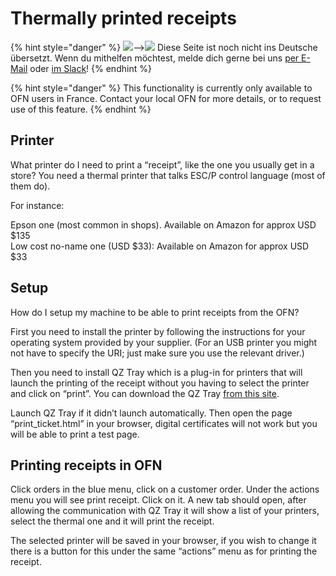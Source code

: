 # Thermally printed receipts

{% hint style="danger" %}
![](https://firebasestorage.googleapis.com/v0/b/gitbook-28427.appspot.com/o/assets%2F-L9rgk4wEweX_zxXIzmW%2F-LpeYcYHvFT89zDzVlG4%2F-LpeZq2i0oaAbNYfYfu5%2FCapture%20du%202019-09-26%2000-38-19.png?alt=media&token=aef3eea2-4d60-4d24-99ec-6edbda36b45c)--&gt;​![](https://firebasestorage.googleapis.com/v0/b/gitbook-28427.appspot.com/o/assets%2F-L9rgk4wEweX_zxXIzmW%2F-MdHZQzZkj-9uNA4c3qD%2F-MdIF6yxdsNWC5BK3awW%2FFlagge%20Deutschland.jpg?alt=media&token=9bbe895b-2aa1-40da-8221-01fb74558b92) Diese Seite ist noch nicht ins Deutsche übersetzt. Wenn du mithelfen möchtest, melde dich gerne bei uns [per E-Mail](mailto:konrad@openfoodnetwork.de) oder [im Slack](https://join.slack.com/t/openfoodnetwork/shared_invite/zt-9sjkjdlu-r02kUMP1zbrTgUhZhYPF~A)!
{% endhint %}

{% hint style="danger" %}
This functionality is currently only available to OFN users in France. Contact your local OFN for more details, or to request use of this feature.
{% endhint %}

## Printer

What printer do I need to print a “receipt”, like the one you usually get in a store? You need a thermal printer that talks ESC/P control language \(most of them do\).

For instance:

Epson one \(most common in shops\). Available on Amazon for approx USD $135  
Low cost no-name one \(USD $33\): Available on Amazon for approx USD $33

## Setup

How do I setup my machine to be able to print receipts from the OFN?

First you need to install the printer by following the instructions for your operating system provided by your supplier.  \(For an USB printer you might not have to specify the URI; just make sure you use the relevant driver.\)

Then you need to install QZ Tray which is a plug-in for printers that will launch the printing of the receipt without you having to select the printer and click on “print”. You can download the QZ Tray [from this site](https://qz.io/download/#).

Launch QZ Tray if it didn’t launch automatically. Then open the page “print\_ticket.html” in your browser, digital certificates will not work but you will be able to print a test page.

## Printing receipts in OFN

Click orders in the blue menu, click on a customer order. Under the actions menu you will see print receipt. Click on it. A new tab should open, after allowing the communication with QZ Tray it will show a list of your printers, select the thermal one and it will print the receipt.

The selected printer will be saved in your browser, if you wish to change it there is a button for this under the same “actions” menu as for printing the receipt.

